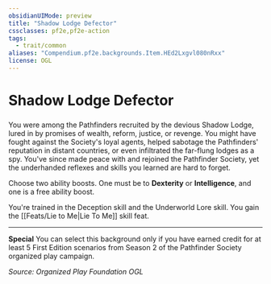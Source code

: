 ```yaml
---
obsidianUIMode: preview
title: "Shadow Lodge Defector"
cssclasses: pf2e,pf2e-action
tags:
  - trait/common
aliases: "Compendium.pf2e.backgrounds.Item.HEd2Lxgvl080nRxx"
license: OGL
---
```

# Shadow Lodge Defector

### 






You were among the Pathfinders recruited by the devious Shadow Lodge, lured in by promises of wealth, reform, justice, or revenge. You might have fought against the Society's loyal agents, helped sabotage the Pathfinders' reputation in distant countries, or even infiltrated the far-flung lodges as a spy. You've since made peace with and rejoined the Pathfinder Society, yet the underhanded reflexes and skills you learned are hard to forget.

Choose two ability boosts. One must be to **Dexterity** or **Intelligence**, and one is a free ability boost.

You're trained in the Deception skill and the Underworld Lore skill. You gain the [[Feats/Lie to Me|Lie To Me]] skill feat.

* * *

**Special** You can select this background only if you have earned credit for at least 5 First Edition scenarios from Season 2 of the Pathfinder Society organized play campaign.

*Source: Organized Play Foundation*
*OGL*